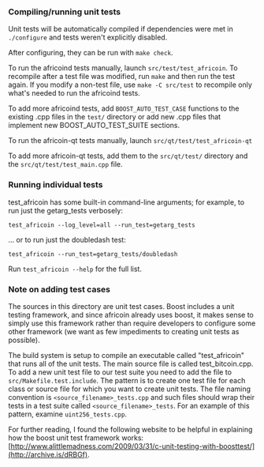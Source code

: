 ### Compiling/running unit tests

Unit tests will be automatically compiled if dependencies were met in `./configure`
and tests weren't explicitly disabled.

After configuring, they can be run with `make check`.

To run the africoind tests manually, launch `src/test/test_africoin`. To recompile
after a test file was modified, run `make` and then run the test again. If you
modify a non-test file, use `make -C src/test` to recompile only what's needed
to run the africoind tests.

To add more africoind tests, add `BOOST_AUTO_TEST_CASE` functions to the existing
.cpp files in the `test/` directory or add new .cpp files that
implement new BOOST_AUTO_TEST_SUITE sections.

To run the africoin-qt tests manually, launch `src/qt/test/test_africoin-qt`

To add more africoin-qt tests, add them to the `src/qt/test/` directory and
the `src/qt/test/test_main.cpp` file.

### Running individual tests

test_africoin has some built-in command-line arguments; for
example, to run just the getarg_tests verbosely:

    test_africoin --log_level=all --run_test=getarg_tests

... or to run just the doubledash test:

    test_africoin --run_test=getarg_tests/doubledash

Run `test_africoin --help` for the full list.

### Note on adding test cases

The sources in this directory are unit test cases.  Boost includes a
unit testing framework, and since africoin already uses boost, it makes
sense to simply use this framework rather than require developers to
configure some other framework (we want as few impediments to creating
unit tests as possible).

The build system is setup to compile an executable called "test_africoin"
that runs all of the unit tests.  The main source file is called
test_bitcoin.cpp. To add a new unit test file to our test suite you need
to add the file to `src/Makefile.test.include`. The pattern is to create
one test file for each class or source file for which you want to create
unit tests.  The file naming convention is `<source_filename>_tests.cpp`
and such files should wrap their tests in a test suite
called `<source_filename>_tests`. For an example of this pattern,
examine `uint256_tests.cpp`.

For further reading, I found the following website to be helpful in
explaining how the boost unit test framework works:
[http://www.alittlemadness.com/2009/03/31/c-unit-testing-with-boosttest/](http://archive.is/dRBGf).
